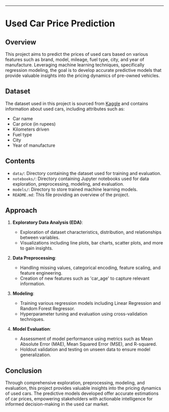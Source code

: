 

---

# Used Car Price Prediction

## Overview
This project aims to predict the prices of used cars based on various features such as brand, model, mileage, fuel type, city, and year of manufacture. Leveraging machine learning techniques, specifically regression modeling, the goal is to develop accurate predictive models that provide valuable insights into the pricing dynamics of pre-owned vehicles.

## Dataset
The dataset used in this project is sourced from [Kaggle](https://www.kaggle.com/) and contains information about used cars, including attributes such as:
- Car name
- Car price (in rupees)
- Kilometers driven
- Fuel type
- City
- Year of manufacture

## Contents
- `data/`: Directory containing the dataset used for training and evaluation.
- `notebooks/`: Directory containing Jupyter notebooks used for data exploration, preprocessing, modeling, and evaluation.
- `models/`: Directory to store trained machine learning models.
- `README.md`: This file providing an overview of the project.

## Approach
1. **Exploratory Data Analysis (EDA)**:
   - Exploration of dataset characteristics, distribution, and relationships between variables.
   - Visualizations including line plots, bar charts, scatter plots, and more to gain insights.

2. **Data Preprocessing**:
   - Handling missing values, categorical encoding, feature scaling, and feature engineering.
   - Creation of new features such as 'car_age' to capture relevant information.

3. **Modeling**:
   - Training various regression models including Linear Regression and Random Forest Regressor.
   - Hyperparameter tuning and evaluation using cross-validation techniques.

4. **Model Evaluation**:
   - Assessment of model performance using metrics such as Mean Absolute Error (MAE), Mean Squared Error (MSE), and R-squared.
   - Holdout validation and testing on unseen data to ensure model generalization.

## Conclusion
Through comprehensive exploration, preprocessing, modeling, and evaluation, this project provides valuable insights into the pricing dynamics of used cars. The predictive models developed offer accurate estimations of car prices, empowering stakeholders with actionable intelligence for informed decision-making in the used car market.
